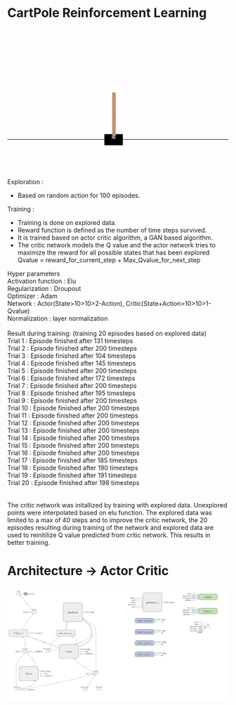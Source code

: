# CartPole Reinforcement Learning 

![ReinforcementLearning_Sanjay Krishnan Venugopal](https://github.com/iamsanjaykrishnan/ReinforcementLearning_CartPole/blob/master/SanjayReinforcementLearning.gif)<br />
Exploration : <br />
- Based on random action for 100 episodes.<br />

Training : <br />
- Training is done on explored data.<br />
- Reward function is defined as the number of time steps survived.<br />
- It is trained based on actor critic algorithm, a GAN based algorithm. <br />
- The critic network models the Q value and the actor network tries to maximize the reward for all possible states that has been explored <br />
Qvalue = reward_for_current_step + Max_Qvalue_for_next_step<br />

Hyper parameters<br />
Activation function : Elu<br />
Regularization : Droupout<br />
Optimizer : Adam<br />
Network : Actor(State>10>10>2-Action), Critic(State+Action>10>10>1-Qvalue)<br />
Normalization : layer normalization<br />
<br />
Result during training: (training 20 episodes based on explored data)<br />
Trial 1 : Episode finished after 131 timesteps<br />
Trial 2 : Episode finished after 200 timesteps<br />
Trial 3 : Episode finished after 104 timesteps<br />
Trial 4 : Episode finished after 145 timesteps<br />
Trial 5 : Episode finished after 200 timesteps<br />
Trial 6 : Episode finished after 172 timesteps<br />
Trial 7 : Episode finished after 200 timesteps<br />
Trial 8 : Episode finished after 195 timesteps<br />
Trial 9 : Episode finished after 200 timesteps<br />
Trial 10 : Episode finished after 200 timesteps<br />
Trial 11 : Episode finished after 200 timesteps<br />
Trial 12 : Episode finished after 200 timesteps<br />
Trial 13 : Episode finished after 200 timesteps<br />
Trial 14 : Episode finished after 200 timesteps<br />
Trial 15 : Episode finished after 200 timesteps<br />
Trial 16 : Episode finished after 200 timesteps<br />
Trial 17 : Episode finished after 185 timesteps<br />
Trial 18 : Episode finished after 190 timesteps<br />
Trial 19 : Episode finished after 191 timesteps<br />
Trial 20 : Episode finished after 198 timesteps<br />
<br /><br />
The critic network was initallized by training with explored data. Unexplored points were interpolated based on elu function. The explored data was limited to a max of 40 steps and to improve the critic network, the 20 episodes resulting during training of the network and explored data are used to reinitilize Q value predicted from critic network. This results in better training.
<br />

# Architecture -> Actor Critic

![ReinforcementLearning_A2C](https://github.com/iamsanjaykrishnan/ReinforcementLearning_CartPole/blob/master/NetworkArchitecture.png)
